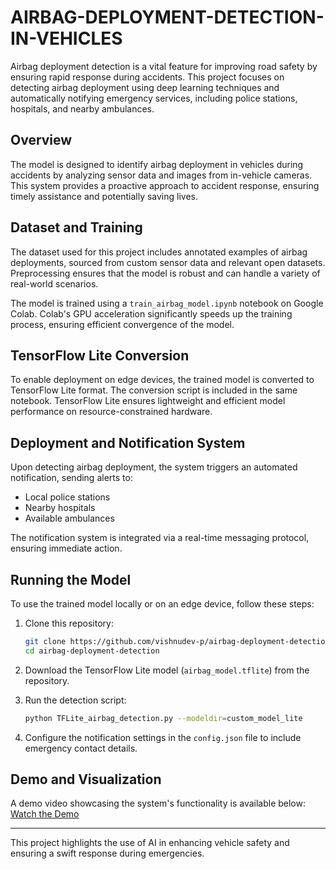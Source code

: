 # AIRBAG-DEPLOYMENT-DETECTION-IN-VEHICLES  

Airbag deployment detection is a vital feature for improving road safety by ensuring rapid response during accidents. This project focuses on detecting airbag deployment using deep learning techniques and automatically notifying emergency services, including police stations, hospitals, and nearby ambulances.

## Overview  

The model is designed to identify airbag deployment in vehicles during accidents by analyzing sensor data and images from in-vehicle cameras. This system provides a proactive approach to accident response, ensuring timely assistance and potentially saving lives.

## Dataset and Training  

The dataset used for this project includes annotated examples of airbag deployments, sourced from custom sensor data and relevant open datasets. Preprocessing ensures that the model is robust and can handle a variety of real-world scenarios.  

The model is trained using a `train_airbag_model.ipynb` notebook on Google Colab. Colab's GPU acceleration significantly speeds up the training process, ensuring efficient convergence of the model.  

## TensorFlow Lite Conversion  

To enable deployment on edge devices, the trained model is converted to TensorFlow Lite format. The conversion script is included in the same notebook. TensorFlow Lite ensures lightweight and efficient model performance on resource-constrained hardware.  

## Deployment and Notification System  

Upon detecting airbag deployment, the system triggers an automated notification, sending alerts to:  
- Local police stations  
- Nearby hospitals  
- Available ambulances  

The notification system is integrated via a real-time messaging protocol, ensuring immediate action.  

## Running the Model  

To use the trained model locally or on an edge device, follow these steps:  

1. Clone this repository:  

    ```bash
    git clone https://github.com/vishnudev-p/airbag-deployment-detection.git  
    cd airbag-deployment-detection  
    ```  

2. Download the TensorFlow Lite model (`airbag_model.tflite`) from the repository.  

3. Run the detection script:  

    ```bash  
    python TFLite_airbag_detection.py --modeldir=custom_model_lite  
    ```  

4. Configure the notification settings in the `config.json` file to include emergency contact details.  

## Demo and Visualization  

A demo video showcasing the system's functionality is available below:  
[Watch the Demo](https://www.youtube.com/watch?v=DEMO_LINK)  

---

This project highlights the use of AI in enhancing vehicle safety and ensuring a swift response during emergencies.
